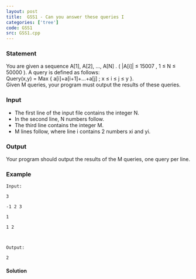 ```yaml
---
layout: post
title:  GSS1 - Can you answer these queries I
categories: ['tree']
code: GSS1
src: GSS1.cpp
---
```


### **Statement**

You are given a sequence A[1], A[2], ..., A[N] . ( |A[i]| ≤ 15007 , 1 ≤ N ≤
50000 ). A query is defined as follows:  
Query(x,y) = Max { a[i]+a[i+1]+...+a[j] ; x ≤ i ≤ j ≤ y }.  
Given M queries, your program must output the results of these queries.

### Input

  * The first line of the input file contains the integer N.
  * In the second line, N numbers follow.
  * The third line contains the integer M.
  * M lines follow, where line i contains 2 numbers xi and yi.

### Output

Your program should output the results of the M queries, one query per line.

### Example

    
    
    Input:
    3 
    -1 2 3
    1
    1 2
    
    Output:
    2
    



#### **Solution**



